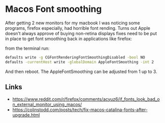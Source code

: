 # Macos Font smoothing

After getting 2 new monitors for my macbook I was noticing some programs,
firefox especially, had horrible font rending.  Turns out Apple doesn't always
approve of buying non-retina displays fixes need to be put in place to get font
smoothing back in applications like firefox:

from the terminal run:

```sh
defaults write -g CGFontRenderingFontSmoothingDisabled -bool NO
defaults -currentHost write -globalDomain AppleFontSmoothing -int 2
```

And then reboot.  The AppleFontSmoothing can be adjusted from 1 up to 3.


## Links
* https://www.reddit.com/r/firefox/comments/acyuz6/if_fonts_look_bad_on_external_monitor_using_macos/
* https://colinstodd.com/posts/tech/fix-macos-catalina-fonts-after-upgrade.html
